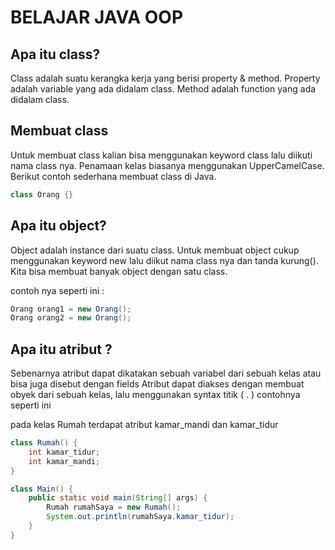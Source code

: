 # BELAJAR JAVA OOP

## Apa itu class?

Class adalah suatu kerangka kerja yang berisi property & method. Property adalah variable yang ada didalam class.
Method adalah function yang ada didalam class.

## Membuat class

Untuk membuat class kalian bisa menggunakan keyword class lalu diikuti nama class nya.
Penamaan kelas biasanya menggunakan UpperCamelCase. Berikut contoh sederhana membuat class di Java.

```java
class Orang {}
```

## Apa itu object?

Object adalah instance dari suatu class. Untuk membuat object cukup 
menggunakan keyword new lalu diikut nama class nya dan tanda kurung().
Kita bisa membuat banyak object dengan satu class.

contoh nya seperti ini :
```java
Orang orang1 = new Orang();
Orang orang2 = new Orang();
```

## Apa itu atribut ?
Sebenarnya atribut dapat dikatakan sebuah variabel dari sebuah kelas atau bisa juga disebut dengan fields
Atribut dapat diakses dengan membuat obyek dari sebuah kelas, lalu menggunakan syntax titik ( . )
contohnya seperti ini

pada kelas Rumah terdapat atribut kamar_mandi dan kamar_tidur
```java
class Rumah() {
    int kamar_tidur;
    int kamar_mandi;
}

class Main() {
    public static void main(String[] args) {
        Rumah rumahSaya = new Rumah();
        System.out.println(rumahSaya.kamar_tidur);
    }
}
```